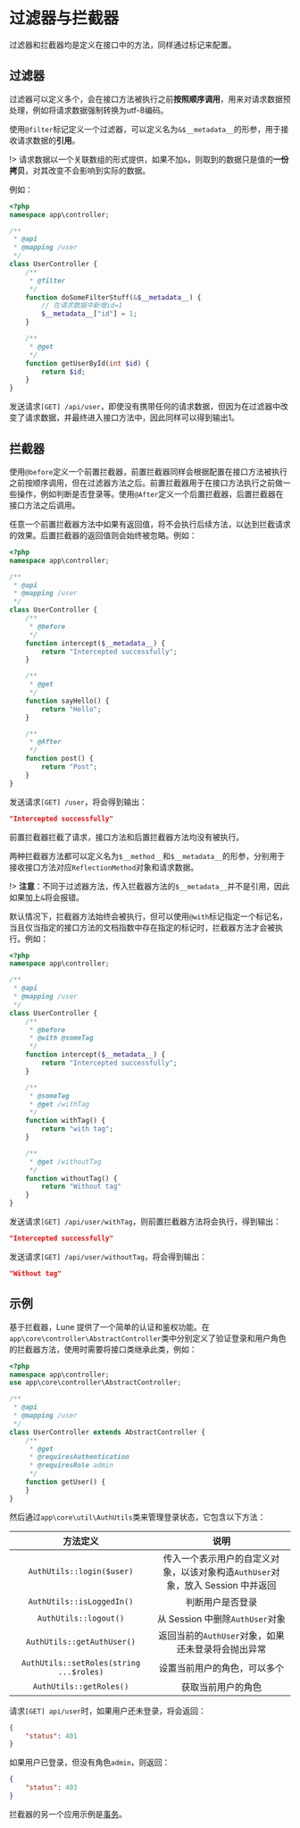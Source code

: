 # 过滤器与拦截器

过滤器和拦截器均是定义在接口中的方法，同样通过标记来配置。

## 过滤器

过滤器可以定义多个，会在接口方法被执行之前**按照顺序调用**，用来对请求数据预处理，例如将请求数据强制转换为utf-8编码。

使用`@filter`标记定义一个过滤器，可以定义名为`&$__metadata__`的形参，用于接收请求数据的**引用**。

!> 请求数据以一个关联数组的形式提供，如果不加`&`，则取到的数据只是值的**一份拷贝**，对其改变不会影响到实际的数据。

例如：

``` php
<?php
namespace app\controller;

/**
 * @api
 * @mapping /user
 */
class UserController {
    /**
     * @filter
     */
    function doSomeFilterStuff(&$__metadata__) {
        // 在请求数据中新增id=1
        $__metadata__["id"] = 1;
    }

    /**
     * @get
     */
    function getUserById(int $id) {
        return $id;
    }
}

```

发送请求`[GET] /api/user`，即使没有携带任何的请求数据，但因为在过滤器中改变了请求数据，并最终进入接口方法中，因此同样可以得到输出1。

## 拦截器

使用`@before`定义一个前置拦截器，前置拦截器同样会根据配置在接口方法被执行之前按顺序调用，但在过滤器方法之后。前置拦截器用于在接口方法执行之前做一些操作，例如判断是否登录等。使用`@After`定义一个后置拦截器，后置拦截器在接口方法之后调用。

任意一个前置拦截器方法中如果有返回值，将不会执行后续方法，以达到拦截请求的效果。后置拦截器的返回值则会始终被忽略。例如：

``` php
<?php
namespace app\controller;

/**
 * @api
 * @mapping /user
 */
class UserController {
    /**
     * @before
     */
    function intercept($__metadata__) {
        return "Intercepted successfully";
    }

    /**
     * @get
     */
    function sayHello() {
        return "Hello";
    }

    /**
     * @After
     */
    function post() {
        return "Post";
    }
}

```

发送请求`[GET] /user`，将会得到输出：

``` json
"Intercepted successfully"
```

前置拦截器拦截了请求，接口方法和后置拦截器方法均没有被执行。

两种拦截器方法都可以定义名为`$__method__`和`$__metadata__`的形参，分别用于接收接口方法对应`ReflectionMethod`对象和请求数据。

!> **注意**：不同于过滤器方法，传入拦截器方法的`$__metadata__`并不是引用，因此如果加上`&`将会报错。

默认情况下，拦截器方法始终会被执行，但可以使用`@with`标记指定一个标记名，当且仅当指定的接口方法的文档指数中存在指定的标记时，拦截器方法才会被执行。例如：

``` php
<?php
namespace app\controller;

/**
 * @api
 * @mapping /user
 */
class UserController {
    /**
     * @before
     * @with @someTag
     */
    function intercept($__metadata__) {
        return "Intercepted successfully";
    }

    /**
     * @someTag
     * @get /withTag
     */
    function withTag() {
        return "with tag";
    }

    /**
     * @get /withoutTag
     */
    function withoutTag() {
        return "Without tag"
    }
}

```

发送请求`[GET] /api/user/withTag`，则前置拦截器方法将会执行，得到输出：

``` json
"Intercepted successfully"
```

发送请求`[GET] /api/user/withoutTag`，将会得到输出：

``` json
"Without tag"
```

## 示例

基于拦截器，Lune 提供了一个简单的认证和鉴权功能。在`app\core\controller\AbstractController`类中分别定义了验证登录和用户角色的拦截器方法，使用时需要将接口类继承此类，例如：

``` php
<?php
namespace app\controller;
use app\core\controller\AbstractController;

/**
 * @api
 * @mapping /user
 */
class UserController extends AbstractController {
    /**
     * @get
     * @requiresAuthentication
     * @requiresRole admin
     */
    function getUser() {
    }
}

```

然后通过`app\core\util\AuthUtils`类来管理登录状态，它包含以下方法：

| 方法定义   | 说明  |
| :------------: | :------------: |
| `AuthUtils::login($user)`  | 传入一个表示用户的自定义对象，以该对象构造`AuthUser`对象，放入 Session 中并返回   |
| `AuthUtils::isLoggedIn()`  |判断用户是否登录  |
| `AuthUtils::logout()`  | 从 Session 中删除`AuthUser`对象  |
| `AuthUtils::getAuthUser()`  | 返回当前的`AuthUser`对象，如果还未登录将会抛出异常  |
| `AuthUtils::setRoles(string ...$roles)`  | 设置当前用户的角色，可以多个 |
| `AuthUtils::getRoles()`  | 获取当前用户的角色 |

请求`[GET] api/user`时，如果用户还未登录，将会返回：

``` json
{
    "status": 401
}
```

如果用户已登录，但没有角色`admin`，则返回：

``` json
{
    "status": 403
}
```

拦截器的另一个应用示例是[事务](database-operations#事务)。